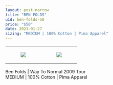 ```yaml
---
layout: post-narrow
title: "BEN FOLDS"
uid: ben-folds-50
price: "$50"
date: 2021-01-27
sizing: "MEDIUM | 100% Cotton | Pima Apparel"
---
```




<table style="width:100%;"><tr><td style="vertical-align:top;">
      <figure class="tmblr-full" data-orig-height="2048" data-orig-width="1365" data-orig-src="https://concertshirts.netlify.app/shirts/0149/0149-01.jpg"><img src="https://64.media.tumblr.com/aeb532455d9b5725b915dfb4b7905cce/426d3aa70503b1fb-dd/s540x810/4e97d90f2370bde0c75e485ab83625d1c08d5d18.jpg" data-orig-height="2048" data-orig-width="1365" data-orig-src="https://concertshirts.netlify.app/shirts/0149/0149-01.jpg"/></figure></td>
    <td style="vertical-align:top;">
      <figure class="tmblr-full" data-orig-height="2048" data-orig-width="1365" data-orig-src="https://concertshirts.netlify.app/shirts/0149/0149-02.jpg"><img src="https://64.media.tumblr.com/cf50e549b5fa179513d30dc59a0f4d7c/426d3aa70503b1fb-40/s540x810/ff5d8ad645214bfcdfa1ce06403330c03ec32092.jpg" data-orig-height="2048" data-orig-width="1365" data-orig-src="https://concertshirts.netlify.app/shirts/0149/0149-02.jpg"/></figure></td>
  </tr></table><p>
  Ben Folds | Way To Normal 2009 Tour<br/>MEDIUM | 100% Cotton | Pima Apparel
</p>

